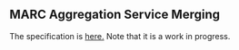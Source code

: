 ## MARC Aggregation Service Merging ##

The specification is
[here.](https://docs.google.com/document/d/1e3fnpaiXuNpwZvbCFvVxlzDrgqvoBBMGsTtygD1R0Yo/edit)  Note that it is a work in progress.